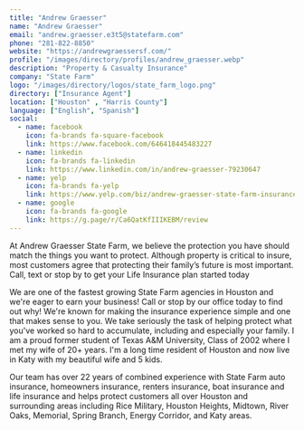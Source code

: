 ```yaml
---
title: "Andrew Graesser"
name: "Andrew Graesser"
email: "andrew.graesser.e3t5@statefarm.com"
phone: "281-822-8850"
website: "https://andrewgraessersf.com/"
profile: "/images/directory/profiles/andrew_graesser.webp"
description: "Property & Casualty Insurance"
company: "State Farm"
logo: "/images/directory/logos/state_farm_logo.png"
directory: ["Insurance Agent"]
location: ["Houston" , "Harris County"]
language: ["English", "Spanish"]
social:
  - name: facebook
    icon: fa-brands fa-square-facebook
    link: https://www.facebook.com/646418445483227
  - name: linkedin
    icon: fa-brands fa-linkedin
    link: https://www.linkedin.com/in/andrew-graesser-79230647
  - name: yelp
    icon: fa-brands fa-yelp
    link: https://www.yelp.com/biz/andrew-graesser-state-farm-insurance-agent-houston
  - name: google
    icon: fa-brands fa-google
    link: https://g.page/r/Ca6QatKfIIIKEBM/review
---
```

At Andrew Graesser State Farm, we believe the protection you have should match the things you want to protect. Although property is critical to insure, most customers agree that protecting their family’s future is most important. Call, text or stop by to get your Life Insurance plan started today

We are one of the fastest growing State Farm agencies in Houston and we're eager to earn your business! Call or stop by our office today to find out why! We're known for making the insurance experience simple and one that makes sense to you. We take seriously the task of helping protect what you've worked so hard to accumulate, including and especially your family. I am a proud former student of Texas A&M University, Class of 2002 where I met my wife of 20+ years. I'm a long time resident of Houston and now live in Katy with my beautiful wife and 5 kids.

Our team has over 22 years of combined experience with State Farm auto insurance, homeowners insurance, renters insurance, boat insurance and life insurance and helps protect customers all over Houston and surrounding areas including Rice Military, Houston Heights, Midtown, River Oaks, Memorial, Spring Branch, Energy Corridor, and Katy areas.
